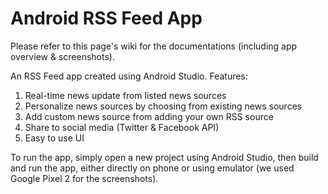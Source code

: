 # Android RSS Feed App

Please refer to this page's wiki for the documentations (including app overview & screenshots).

An RSS Feed app created using Android Studio. Features:

1. Real-time news update from listed news sources
2. Personalize news sources by choosing from existing news sources
3. Add custom news source from adding your own RSS source
4. Share to social media (Twitter & Facebook API)
5. Easy to use UI

To run the app, simply open a new project using Android Studio, then build and run the app, either directly on phone or using emulator (we used Google Pixel 2 for the screenshots).
